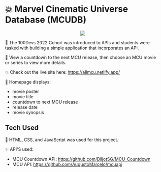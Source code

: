 # 💥 Marvel Cinematic Universe Database (MCUDB)

<p align="center">
<img src="https://github.com/bytesbybianca/readme-assets/blob/main/project-images/mcu-main.gif?raw=true">
</p>

🎯 The 100Devs 2022 Cohort was introduced to APIs and students were tasked with building a simple application that incorporates an API.

🧩 View a countdown to the next MCU release, then choose an MCU movie or series to view more details.

💥 Check out the live site here: https://allmcu.netlify.app/

📜 Homepage displays:
- movie poster 
- movie title 
- countdown to next MCU release 
- release date 
- movie synopsis 

## Tech Used

🤖 HTML, CSS, and JavaScript was used for this project.

✨ API'S used:
- MCU Countdown API: https://github.com/DiljotSG/MCU-Countdown<br>
- MCU API: https://github.com/AugustoMarcelo/mcuapi
